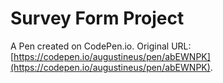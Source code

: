 # Survey Form Project

A Pen created on CodePen.io. Original URL: [https://codepen.io/augustineus/pen/abEWNPK](https://codepen.io/augustineus/pen/abEWNPK).

